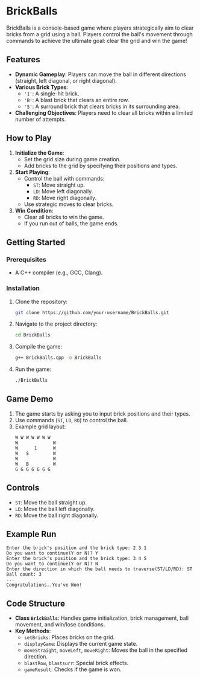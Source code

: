 # BrickBalls

BrickBalls is a console-based game where players strategically aim to clear bricks from a grid using a ball. Players control the ball's movement through commands to achieve the ultimate goal: clear the grid and win the game!

## Features
- **Dynamic Gameplay**: Players can move the ball in different directions (straight, left diagonal, or right diagonal).
- **Various Brick Types**:
  - `'1'`: A single-hit brick.
  - `'B'`: A blast brick that clears an entire row.
  - `'S'`: A surround brick that clears bricks in its surrounding area.
- **Challenging Objectives**: Players need to clear all bricks within a limited number of attempts.

## How to Play
1. **Initialize the Game**:
   - Set the grid size during game creation.
   - Add bricks to the grid by specifying their positions and types.
2. **Start Playing**:
   - Control the ball with commands:
     - `ST`: Move straight up.
     - `LD`: Move left diagonally.
     - `RD`: Move right diagonally.
   - Use strategic moves to clear bricks.
3. **Win Condition**:
   - Clear all bricks to win the game.
   - If you run out of balls, the game ends.

## Getting Started

### Prerequisites
- A C++ compiler (e.g., GCC, Clang).

### Installation
1. Clone the repository:
   ```bash
   git clone https://github.com/your-username/BrickBalls.git
   ```
2. Navigate to the project directory:
   ```bash
   cd BrickBalls
   ```
3. Compile the game:
   ```bash
   g++ BrickBalls.cpp -o BrickBalls
   ```
4. Run the game:
   ```bash
   ./BrickBalls
   ```

## Game Demo
1. The game starts by asking you to input brick positions and their types.
2. Use commands (`ST`, `LD`, `RD`) to control the ball.
3. Example grid layout:
   ```
   W W W W W W W 
   W             W
   W      1      W
   W   S         W
   W             W
   W   B         W
   G G G G G G G 
   ```

## Controls
- `ST`: Move the ball straight up.
- `LD`: Move the ball left diagonally.
- `RD`: Move the ball right diagonally.

## Example Run
```
Enter the brick's position and the brick type: 2 3 1
Do you want to continue(Y or N)? Y
Enter the brick's position and the brick type: 3 4 S
Do you want to continue(Y or N)? N
Enter the direction in which the ball needs to traverse(ST/LD/RD): ST
Ball count: 3
...
Congratulations..You've Won!
```

## Code Structure
- **Class `BrickBalls`**: Handles game initialization, brick management, ball movement, and win/lose conditions.
- **Key Methods**:
  - `setBricks`: Places bricks on the grid.
  - `displayGame`: Displays the current game state.
  - `moveStraight`, `moveLeft`, `moveRight`: Moves the ball in the specified direction.
  - `blastRow`, `blastsurr`: Special brick effects.
  - `gameResult`: Checks if the game is won.

